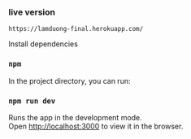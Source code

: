 ### live version

`https://lamduong-final.herokuapp.com/`

 Install dependencies 

### `npm`

In the project directory, you can run:

### `npm run dev`

Runs the app in the development mode.\
Open [http://localhost:3000](http://localhost:3000) to view it in the browser.




